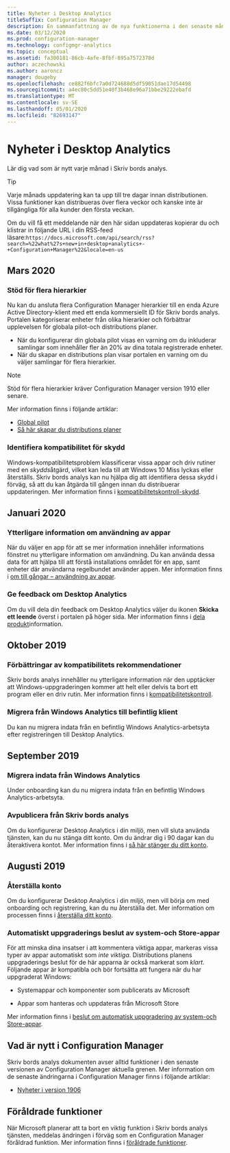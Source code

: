 ```yaml
---
title: Nyheter i Desktop Analytics
titleSuffix: Configuration Manager
description: En sammanfattning av de nya funktionerna i den senaste månads versionen av moln tjänsten för Skriv bords analys.
ms.date: 03/12/2020
ms.prod: configuration-manager
ms.technology: configmgr-analytics
ms.topic: conceptual
ms.assetid: fa300181-86cb-4afe-8fbf-895a7572378d
author: aczechowski
ms.author: aaroncz
manager: dougeby
ms.openlocfilehash: ce882f6bfc7a0d724688d5df59051dae17d54498
ms.sourcegitcommit: a4ec80c5dd51e40f3b468e96a71bbe29222ebafd
ms.translationtype: MT
ms.contentlocale: sv-SE
ms.lasthandoff: 05/01/2020
ms.locfileid: "82693147"
---
```

# <a name="whats-new-in-desktop-analytics"></a>Nyheter i Desktop Analytics

Lär dig vad som är nytt varje månad i Skriv bords analys.

> [!TIP]
> Varje månads uppdatering kan ta upp till tre dagar innan distributionen. Vissa funktioner kan distribueras över flera veckor och kanske inte är tillgängliga för alla kunder den första veckan.

Om du vill få ett meddelande när den här sidan uppdateras kopierar du och klistrar in följande URL i din RSS-feed läsare:`https://docs.microsoft.com/api/search/rss?search=%22what%27s+new+in+desktop+analytics+-+Configuration+Manager%22&locale=en-us`
<!-- a locale is required for the RSS search string -->

## <a name="march-2020"></a>Mars 2020

### <a name="support-for-multiple-hierarchies"></a>Stöd för flera hierarkier

<!-- 4814075, 6079184 -->

Nu kan du ansluta flera Configuration Manager hierarkier till en enda Azure Active Directory-klient med ett enda kommersiellt ID för Skriv bords analys. Portalen kategoriserar enheter från olika hierarkier och förbättrar upplevelsen för globala pilot-och distributions planer.

- När du konfigurerar din globala pilot visas en varning om du inkluderar samlingar som innehåller fler än 20% av dina totala registrerade enheter.
- När du skapar en distributions plan visar portalen en varning om du väljer samlingar för flera hierarkier.

> [!NOTE]
> Stöd för flera hierarkier kräver Configuration Manager version 1910 eller senare.

Mer information finns i följande artiklar:

- [Global pilot](deploy-pilot.md#bkmk_GlobalPilot)
- [Så här skapar du distributions planer](create-deployment-plans.md)

### <a name="identify-compatibility-safeguards"></a>Identifiera kompatibilitet för skydd

<!-- 5746559 -->

Windows-kompatibilitetsproblem klassificerar vissa appar och driv rutiner med en *skydds*åtgärd, vilket kan leda till att Windows 10 Miss lyckas eller återställs. Skriv bords analys kan nu hjälpa dig att identifiera dessa skydd i förväg, så att du kan åtgärda till gången innan du distribuerar uppdateringen. Mer information finns i [kompatibilitetskontroll-skydd](compat-assessment.md#safeguards).

## <a name="january-2020"></a>Januari 2020

### <a name="additional-app-usage-detail"></a>Ytterligare information om användning av appar

<!-- 5533890 -->

När du väljer en app för att se mer information innehåller informations fönstret nu ytterligare information om användning. Du kan använda dessa data för att hjälpa till att förstå installations området för en app, samt enheter där användarna regelbundet använder appen. Mer information finns i [om till gångar – användning av appar](about-assets.md#usage).

### <a name="provide-feedback-on-desktop-analytics"></a>Ge feedback om Desktop Analytics

<!-- 5451636 -->

Om du vill dela din feedback om Desktop Analytics väljer du ikonen **Skicka ett leende** överst i portalen på höger sida. Mer information finns i [dela produkt](get-support.md#bkmk_feedback)information.

## <a name="october-2019"></a>Oktober 2019

### <a name="improvements-to-compatibility-recommendations"></a>Förbättringar av kompatibilitets rekommendationer

<!-- 3594545 -->

Skriv bords analys innehåller nu ytterligare information när den upptäcker att Windows-uppgraderingen kommer att helt eller delvis ta bort ett program eller en driv rutin. Mer information finns i [kompatibilitetskontroll](compat-assessment.md#asset-is-removed-during-upgrade).

### <a name="migrate-from-windows-analytics-to-existing-tenant"></a>Migrera från Windows Analytics till befintlig klient

<!-- 5202803 -->

Du kan nu migrera indata från en befintlig Windows Analytics-arbetsyta efter registreringen till Desktop Analytics.

## <a name="september-2019"></a>September 2019

### <a name="migrate-inputs-from-windows-analytics"></a>Migrera indata från Windows Analytics

<!-- 4252663 -->

Under onboarding kan du nu migrera indata från en befintlig Windows Analytics-arbetsyta.

### <a name="offboard-from-desktop-analytics"></a>Avpublicera från Skriv bords analys

<!-- 4972396 -->

Om du konfigurerar Desktop Analytics i din miljö, men vill sluta använda tjänsten, kan du nu stänga ditt konto. Om du ändrar dig i 90 dagar kan du återaktivera kontot. Mer information finns i [så här stänger du ditt konto](account-close.md).

## <a name="august-2019"></a>Augusti 2019

### <a name="reset-your-account"></a>Återställa konto

<!-- 3733897 -->

Om du konfigurerar Desktop Analytics i din miljö, men vill börja om med onboarding och registrering, kan du nu återställa det. Mer information om processen finns i [återställa ditt konto](account-reset.md).

### <a name="automatic-upgrade-decision-of-system-and-store-apps"></a>Automatiskt uppgraderings beslut av system-och Store-appar

<!-- 3587232 -->

För att minska dina insatser i att kommentera viktiga appar, markeras vissa typer av appar automatiskt som *inte viktiga*. Distributions planens uppgraderings beslut för de här apparna är också markerat som *klart*. Följande appar är kompatibla och bör fortsätta att fungera när du har uppgraderat Windows:

- Systemappar och komponenter som publicerats av Microsoft

- Appar som hanteras och uppdateras från Microsoft Store

Mer information finns i [beslut om automatisk uppgradering av system-och Store-appar](about-assets.md#bkmk_plan-autoapp).

## <a name="whats-new-in-configuration-manager"></a>Vad är nytt i Configuration Manager

Skriv bords analys dokumenten avser alltid funktioner i den senaste versionen av Configuration Manager aktuella grenen. Mer information om de senaste ändringarna i Configuration Manager finns i följande artiklar:

<!-- - [What's new in version 1910](../core/plan-design/changes/whats-new-in-version-1910.md#bkmk_da) -->

- [Nyheter i version 1906](../core/plan-design/changes/whats-new-in-version-1906.md#bkmk_da)

## <a name="deprecated-features"></a>Föråldrade funktioner

När Microsoft planerar att ta bort en viktig funktion i Skriv bords analys tjänsten, meddelas ändringen i förväg som en Configuration Manager föråldrad funktion. Mer information finns i [föråldrade funktioner](../core/plan-design/changes/deprecated/removed-and-deprecated-cmfeatures.md#deprecated-features).
